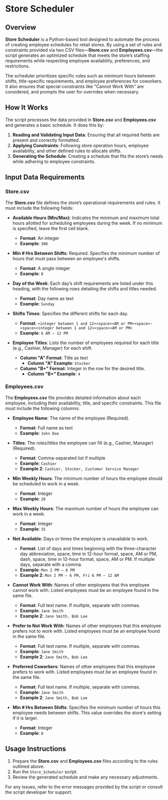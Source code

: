 # Store Scheduler

## Overview

**Store Scheduler** is a Python-based tool designed to automate the process of creating employee schedules for retail stores. By using a set of rules and constraints provided via two CSV files—**Store.csv** and **Employees.csv**—the script generates an optimized schedule that meets the store’s staffing requirements while respecting employee availability, preferences, and restrictions.

The scheduler prioritizes specific rules such as minimum hours between shifts, title-specific requirements, and employee preferences for coworkers. It also ensures that special constraints like "Cannot Work With" are considered, and prompts the user for overrides when necessary.

## How It Works

The script processes the data provided in **Store.csv** and **Employees.csv** and generates a basic schedule. It does this by:

1. **Reading and Validating Input Data**: Ensuring that all required fields are present and correctly formatted.
2. **Applying Constraints**: Following store operation hours, employee availability, and other defined rules to allocate shifts.
3. **Generating the Schedule**: Creating a schedule that fits the store’s needs while adhering to employee constraints.

## Input Data Requirements

### Store.csv

The **Store.csv** file defines the store’s operational requirements and rules. It must include the following fields:

- **Available Hours (Min/Max)**: Indicates the minimum and maximum total hours allotted for scheduling employees during the week. If no minimum is specified, leave the first cell blank.
  - **Format**: An integer
  - **Example**: `300`

- **Min # Hrs Between Shifts**: Required. Specifies the minimum number of hours that must pass between an employee's shifts.
  - **Format**: A single integer
  - **Example**: `8`

- **Day of the Week**: Each day’s shift requirements are listed under this heading, with the following rows detailing the shifts and titles needed.
  - **Format**: Day name as text
  - **Example**: `Sunday`

- **Shifts Times**: Specifies the different shifts for each day.
  - **Format**: `<integer between 1 and 12><space><AM or PM><space>–<space><integer between 1 and 12><space><AM or PM>`
  - **Example**: `6 AM – 12 PM`

- **Employee Titles**: Lists the number of employees required for each title (e.g., Cashier, Manager) for each shift.
  - **Column "A" Format**: Title as text
    - **Column "A" Example**: `Stocker`
  - **Column "B+" Format**: Integer in the row for the desired title.
    - **Column "B+" Example**: `4`

### Employees.csv

The **Employees.csv** file provides detailed information about each employee, including their availability, title, and specific constraints. This file must include the following columns:

- **Employee Name**: The name of the employee (Required).
  - **Format**: Full name as text
  - **Example**: `John Doe`

- **Titles**: The roles/titles the employee can fill (e.g., Cashier, Manager) (Required).
  - **Format**: Comma-separated list if multiple
  - **Example**: `Cashier`
  - **Example 2**: `Cashier, Stocker, Customer Service Manager`

- **Min Weekly Hours**: The minimum number of hours the employee should be scheduled to work in a week.
  - **Format**: Integer
  - **Example**: `20`

- **Max Weekly Hours**: The maximum number of hours the employee can work in a week.
  - **Format**: Integer
  - **Example**: `35`

- **Not Available**: Days or times the employee is unavailable to work.
  - **Format**: List of days and times beginning with the three-character day abbreviation, space, time in 12-hour format, space, AM or PM, dash, space, time in 12-hour format, space, AM or PM. If multiple days, separate with a comma.
  - **Example**: `Mon 2 PM – 6 PM`
  - **Example 2**: `Mon 2 PM – 6 PM, Fri 6 PM – 12 AM`

- **Cannot Work With**: Names of other employees that this employee cannot work with. Listed employees must be an employee found in the same file.
  - **Format**: Full text name. If multiple, separate with commas.
  - **Example**: `Jane Smith`
  - **Example 2**: `Jane Smith, Bob Lee`

- **Prefer to Not Work With**: Names of other employees that this employee prefers not to work with. Listed employees must be an employee found in the same file.
  - **Format**: Full text name. If multiple, separate with commas.
  - **Example**: `Jane Smith`
  - **Example 2**: `Jane Smith, Bob Lee`

- **Preferred Coworkers**: Names of other employees that this employee prefers to work with. Listed employees must be an employee found in the same file.
  - **Format**: Full text name. If multiple, separate with commas.
  - **Example**: `Jane Smith`
  - **Example 2**: `Jane Smith, Bob Lee`

- **Min # Hrs Between Shifts**: Specifies the minimum number of hours this employee needs between shifts. This value overrides the store's setting if it is larger.
  - **Format**: Integer
  - **Example**: `8`

## Usage Instructions

1. Prepare the **Store.csv** and **Employees.csv** files according to the rules outlined above.
2. Run the `Store_Scheduler` script.
3. Review the generated schedule and make any necessary adjustments.

For any issues, refer to the error messages provided by the script or consult the script developer for support.
